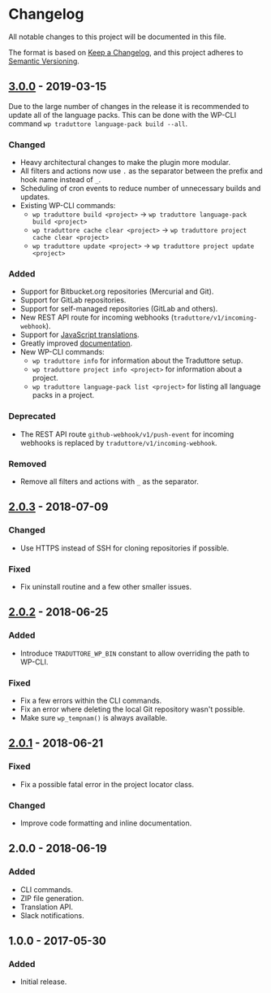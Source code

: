 # Changelog
All notable changes to this project will be documented in this file.

The format is based on [Keep a Changelog](https://keepachangelog.com/en/1.0.0/),
and this project adheres to [Semantic Versioning](https://semver.org/spec/v2.0.0.html).

## [3.0.0] - 2019-03-15
Due to the large number of changes in the release it is recommended to update all of the language packs. This can be done with the WP-CLI command `wp traduttore language-pack build --all`.
### Changed
* Heavy architectural changes to make the plugin more modular.
* All filters and actions now use `.` as the separator between the prefix and hook name instead of `_`.
* Scheduling of cron events to reduce number of unnecessary builds and updates.
* Existing WP-CLI commands:
  * `wp traduttore build <project>` → `wp traduttore language-pack build <project>`
  * `wp traduttore cache clear <project>` → `wp traduttore project cache clear <project>`
  * `wp traduttore update <project>` → `wp traduttore project update <project>`

### Added
* Support for Bitbucket.org repositories (Mercurial and Git).
* Support for GitLab repositories.
* Support for self-managed repositories (GitLab and others).
* New REST API route for incoming webhooks (`traduttore/v1/incoming-webhook`).
* Support for [JavaScript translations](https://make.wordpress.org/core/2018/11/09/new-javascript-i18n-support-in-wordpress/).
* Greatly improved [documentation](https://wearerequired.github.io/traduttore/).
* New WP-CLI commands:
  * `wp traduttore info` for information about the Traduttore setup.
  * `wp traduttore project info <project>` for information about a project.
  * `wp traduttore language-pack list <project>` for listing all language packs in a project.


### Deprecated
* The REST API route `github-webhook/v1/push-event` for incoming webhooks is replaced by `traduttore/v1/incoming-webhook`.

### Removed
* Remove all filters and actions with `_` as the separator.

## [2.0.3] - 2018-07-09
### Changed
* Use HTTPS instead of SSH for cloning repositories if possible.

### Fixed
* Fix uninstall routine and a few other smaller issues.

## [2.0.2] - 2018-06-25
### Added
* Introduce `TRADUTTORE_WP_BIN` constant to allow overriding the path to WP-CLI.

### Fixed
* Fix a few errors within the CLI commands.
* Fix an error where deleting the local Git repository wasn't possible.
* Make sure `wp_tempnam()` is always available.

## [2.0.1] - 2018-06-21

### Fixed
* Fix a possible fatal error in the project locator class.

### Changed
* Improve code formatting and inline documentation.

## 2.0.0 - 2018-06-19

### Added
* CLI commands.
* ZIP file generation.
* Translation API.
* Slack notifications.

## 1.0.0 - 2017-05-30

### Added
* Initial release.

[Unreleased]: https://github.com/wearerequired/traduttore/compare/3.0.0...HEAD
[3.0.0]: https://github.com/wearerequired/traduttore/compare/2.0.3...3.0.0
[2.0.3]: https://github.com/wearerequired/traduttore/compare/2.0.2...2.0.3
[2.0.2]: https://github.com/wearerequired/traduttore/compare/2.0.1...2.0.2
[2.0.1]: https://github.com/wearerequired/traduttore/compare/2.0.0...2.0.1
